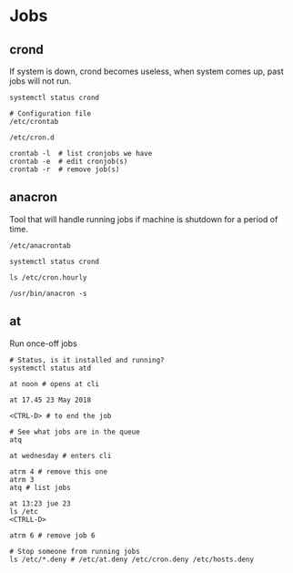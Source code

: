 # Jobs

## crond

If system is down, crond becomes useless, when system comes up, past jobs will not run.  

    systemctl status crond

    # Configuration file
    /etc/crontab
    
    /etc/cron.d
    
    crontab -l  # list cronjobs we have  
    crontab -e  # edit cronjob(s)
    crontab -r  # remove job(s)
    
## anacron

Tool that will handle running jobs if machine is shutdown for a period of time.  

    /etc/anacrontab

    systemctl status crond

    ls /etc/cron.hourly

    /usr/bin/anacron -s

## at

Run once-off jobs

    # Status, is it installed and running?
    systemctl status atd

    at noon # opens at cli

    at 17.45 23 May 2018

    <CTRL-D> # to end the job

    # See what jobs are in the queue
    atq

    at wednesday # enters cli

    atrm 4 # remove this one
    atrm 3
    atq # list jobs

    at 13:23 jue 23
    ls /etc
    <CTRLL-D>

    atrm 6 # remove job 6

    # Stop someone from running jobs
    ls /etc/*.deny # /etc/at.deny /etc/cron.deny /etc/hosts.deny

    

    
